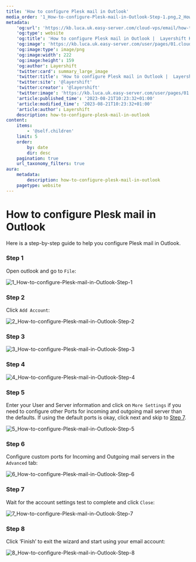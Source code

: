 ```yaml
---
title: 'How to configure Plesk mail in Outlook'
media_order: '1_How-to-configure-Plesk-mail-in-Outlook-Step-1.png,2_How-to-configure-Plesk-mail-in-Outlook-Step-2.png,3_How-to-configure-Plesk-mail-in-Outlook-Step-3.png,4_How-to-configure-Plesk-mail-in-Outlook-Step-4.png,5_How-to-configure-Plesk-mail-in-Outlook-Step-5.png,6_How-to-configure-Plesk-mail-in-Outlook-Step-6.png,7_How-to-configure-Plesk-mail-in-Outlook-Step-7.png,8_How-to-configure-Plesk-mail-in-Outlook-Step-8.png'
metadata:
    'og:url': 'https://kb.luca.uk.easy-server.com/cloud-vps/email/how-to-configure-plesk-mail-in-outlook'
    'og:type': website
    'og:title': 'How to configure Plesk mail in Outlook |  Layershift KB'
    'og:image': 'https://kb.luca.uk.easy-server.com/user/pages/01.cloud-vps/03.email/04.how-to-configure-plesk-mail-in-outlook/1_How-to-configure-Plesk-mail-in-Outlook-Step-1.png'
    'og:image:type': image/png
    'og:image:width': 222
    'og:image:height': 159
    'og:author': Layershift
    'twitter:card': summary_large_image
    'twitter:title': 'How to configure Plesk mail in Outlook |  Layershift KB'
    'twitter:site': '@layershift'
    'twitter:creator': '@layershift'
    'twitter:image': 'https://kb.luca.uk.easy-server.com/user/pages/01.cloud-vps/03.email/04.how-to-configure-plesk-mail-in-outlook/1_How-to-configure-Plesk-mail-in-Outlook-Step-1.png'
    'article:published_time': '2023-08-21T10:23:32+01:00'
    'article:modified_time': '2023-08-21T10:23:32+01:00'
    'article:author': Layershift
    description: how-to-configure-plesk-mail-in-outlook
content:
    items:
        - '@self.children'
    limit: 5
    order:
        by: date
        dir: desc
    pagination: true
    url_taxonomy_filters: true
aura:
    metadata:
        description: how-to-configure-plesk-mail-in-outlook
    pagetype: website
---
```


# How to configure Plesk mail in Outlook

Here is a step-by-step guide to help you configure Plesk mail in Outlook.

### Step 1

Open outlook and go to `File`:

![1_How-to-configure-Plesk-mail-in-Outlook-Step-1](1_How-to-configure-Plesk-mail-in-Outlook-Step-1.png "1_How-to-configure-Plesk-mail-in-Outlook-Step-1")

### Step 2

Click `Add Account`:

![2_How-to-configure-Plesk-mail-in-Outlook-Step-2](2_How-to-configure-Plesk-mail-in-Outlook-Step-2.png "2_How-to-configure-Plesk-mail-in-Outlook-Step-2")

### Step 3

![3_How-to-configure-Plesk-mail-in-Outlook-Step-3](3_How-to-configure-Plesk-mail-in-Outlook-Step-3.png "3_How-to-configure-Plesk-mail-in-Outlook-Step-3")

### Step 4

![4_How-to-configure-Plesk-mail-in-Outlook-Step-4](4_How-to-configure-Plesk-mail-in-Outlook-Step-4.png "4_How-to-configure-Plesk-mail-in-Outlook-Step-4")

### Step 5

Enter your User and Server information and click on `More Settings` if you need to configure other Ports for incoming and outgoing mail server than the defaults.
If using the default ports is okay, click next and skip to <a href="#Step7">Step 7</a>.

![5_How-to-configure-Plesk-mail-in-Outlook-Step-5](5_How-to-configure-Plesk-mail-in-Outlook-Step-5.png "5_How-to-configure-Plesk-mail-in-Outlook-Step-5")

### Step 6

Configure custom ports for Incoming and Outgoing mail servers in the `Advanced` tab:

![6_How-to-configure-Plesk-mail-in-Outlook-Step-6](6_How-to-configure-Plesk-mail-in-Outlook-Step-6.png "6_How-to-configure-Plesk-mail-in-Outlook-Step-6")

### Step 7

Wait for the account settings test to complete and click `Close`:

![7_How-to-configure-Plesk-mail-in-Outlook-Step-7](7_How-to-configure-Plesk-mail-in-Outlook-Step-7.png "7_How-to-configure-Plesk-mail-in-Outlook-Step-7")

### Step 8

Click ‘Finish’ to exit the wizard and start using your email account:

![8_How-to-configure-Plesk-mail-in-Outlook-Step-8](8_How-to-configure-Plesk-mail-in-Outlook-Step-8.png "8_How-to-configure-Plesk-mail-in-Outlook-Step-8")
